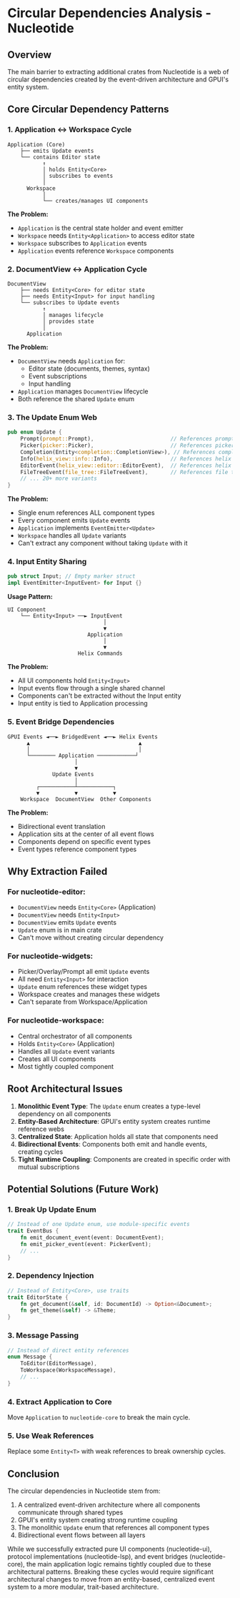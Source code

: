 # Circular Dependencies Analysis - Nucleotide

## Overview
The main barrier to extracting additional crates from Nucleotide is a web of circular dependencies created by the event-driven architecture and GPUI's entity system.

## Core Circular Dependency Patterns

### 1. Application ↔ Workspace Cycle

```
Application (Core)
    ├── emits Update events
    └── contains Editor state
           ↑
           │ holds Entity<Core>
           │ subscribes to events
           │
      Workspace
           │
           └── creates/manages UI components
```

**The Problem:**
- `Application` is the central state holder and event emitter
- `Workspace` needs `Entity<Application>` to access editor state
- `Workspace` subscribes to `Application` events
- `Application` events reference `Workspace` components

### 2. DocumentView ↔ Application Cycle

```
DocumentView
    ├── needs Entity<Core> for editor state
    ├── needs Entity<Input> for input handling
    └── subscribes to Update events
           ↑
           │ manages lifecycle
           │ provides state
           │
      Application
```

**The Problem:**
- `DocumentView` needs `Application` for:
  - Editor state (documents, themes, syntax)
  - Event subscriptions
  - Input handling
- `Application` manages `DocumentView` lifecycle
- Both reference the shared `Update` enum

### 3. The Update Enum Web

```rust
pub enum Update {
    Prompt(prompt::Prompt),                        // References prompt module
    Picker(picker::Picker),                        // References picker module
    Completion(Entity<completion::CompletionView>), // References completion
    Info(helix_view::info::Info),                  // References helix types
    EditorEvent(helix_view::editor::EditorEvent),  // References helix events
    FileTreeEvent(file_tree::FileTreeEvent),       // References file tree
    // ... 20+ more variants
}
```

**The Problem:**
- Single enum references ALL component types
- Every component emits `Update` events
- `Application` implements `EventEmitter<Update>`
- `Workspace` handles all `Update` variants
- Can't extract any component without taking `Update` with it

### 4. Input Entity Sharing

```rust
pub struct Input; // Empty marker struct
impl EventEmitter<InputEvent> for Input {}
```

**Usage Pattern:**
```
UI Component
    └── Entity<Input> ──► InputEvent
                              │
                              ▼
                         Application
                              │
                              ▼
                      Helix Commands
```

**The Problem:**
- All UI components hold `Entity<Input>`
- Input events flow through a single shared channel
- Components can't be extracted without the Input entity
- Input entity is tied to Application processing

### 5. Event Bridge Dependencies

```
GPUI Events ◄──► BridgedEvent ◄──► Helix Events
      ▲                                  ▲
      │                                  │
      └──────── Application ────────────┘
                     │
                     ▼
              Update Events
                     │
         ┌───────────┴───────────┐
         ▼           ▼           ▼
    Workspace  DocumentView  Other Components
```

**The Problem:**
- Bidirectional event translation
- Application sits at the center of all event flows
- Components depend on specific event types
- Event types reference component types

## Why Extraction Failed

### For nucleotide-editor:
- `DocumentView` needs `Entity<Core>` (Application)
- `DocumentView` needs `Entity<Input>` 
- `DocumentView` emits `Update` events
- `Update` enum is in main crate
- Can't move without creating circular dependency

### For nucleotide-widgets:
- Picker/Overlay/Prompt all emit `Update` events
- All need `Entity<Input>` for interaction
- `Update` enum references these widget types
- Workspace creates and manages these widgets
- Can't separate from Workspace/Application

### For nucleotide-workspace:
- Central orchestrator of all components
- Holds `Entity<Core>` (Application)
- Handles all `Update` event variants
- Creates all UI components
- Most tightly coupled component

## Root Architectural Issues

1. **Monolithic Event Type**: The `Update` enum creates a type-level dependency on all components
2. **Entity-Based Architecture**: GPUI's entity system creates runtime reference webs
3. **Centralized State**: Application holds all state that components need
4. **Bidirectional Events**: Components both emit and handle events, creating cycles
5. **Tight Runtime Coupling**: Components are created in specific order with mutual subscriptions

## Potential Solutions (Future Work)

### 1. Break Up Update Enum
```rust
// Instead of one Update enum, use module-specific events
trait EventBus {
    fn emit_document_event(event: DocumentEvent);
    fn emit_picker_event(event: PickerEvent);
    // ...
}
```

### 2. Dependency Injection
```rust
// Instead of Entity<Core>, use traits
trait EditorState {
    fn get_document(&self, id: DocumentId) -> Option<&Document>;
    fn get_theme(&self) -> &Theme;
}
```

### 3. Message Passing
```rust
// Instead of direct entity references
enum Message {
    ToEditor(EditorMessage),
    ToWorkspace(WorkspaceMessage),
    // ...
}
```

### 4. Extract Application to Core
Move `Application` to `nucleotide-core` to break the main cycle.

### 5. Use Weak References
Replace some `Entity<T>` with weak references to break ownership cycles.

## Conclusion

The circular dependencies in Nucleotide stem from:
1. A centralized event-driven architecture where all components communicate through shared types
2. GPUI's entity system creating strong runtime coupling
3. The monolithic `Update` enum that references all component types
4. Bidirectional event flows between all layers

While we successfully extracted pure UI components (nucleotide-ui), protocol implementations (nucleotide-lsp), and event bridges (nucleotide-core), the main application logic remains tightly coupled due to these architectural patterns. Breaking these cycles would require significant architectural changes to move from an entity-based, centralized event system to a more modular, trait-based architecture.